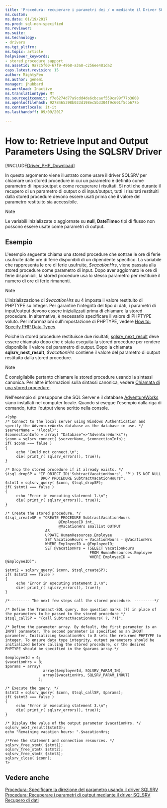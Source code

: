 ```yaml
---
title: 'Procedura: recuperare i parametri dei / o mediante il Driver SQLSRV | Documenti Microsoft'
ms.custom: 
ms.date: 01/19/2017
ms.prod: sql-non-specified
ms.reviewer: 
ms.suite: 
ms.technology:
- drivers
ms.tgt_pltfrm: 
ms.topic: article
helpviewer_keywords:
- stored procedure support
ms.assetid: 9a7c5f60-67f9-4968-a3a8-c256ee481da2
caps.latest.revision: 15
author: MightyPen
ms.author: genemi
manager: jhubbard
ms.workload: Inactive
ms.translationtype: MT
ms.sourcegitcommit: f7e6274d77a9cdd4de6cbcaef559ca99f77b3608
ms.openlocfilehash: 9278465398b033d198ec5b3304f9c601f5cb677b
ms.contentlocale: it-it
ms.lasthandoff: 09/09/2017

---
```

# <a name="how-to-retrieve-input-and-output-parameters-using-the-sqlsrv-driver"></a>How to: Retrieve Input and Output Parameters Using the SQLSRV Driver
[!INCLUDE[Driver_PHP_Download](../../includes/driver_php_download.md)]

In questo argomento viene illustrato come usare il driver SQLSRV per chiamare una stored procedure in cui un parametro è definito come parametro di input/output e come recuperare i risultati. Si noti che durante il recupero di un parametro di output o di input/output, tutti i risultati restituiti dalla stored procedure devono essere usati prima che il valore del parametro restituito sia accessibile.  
  
> [!NOTE]  
> Le variabili inizializzate o aggiornate su **null**, **DateTime**o tipi di flusso non possono essere usate come parametri di output.  
  
## <a name="example"></a>Esempio  
L'esempio seguente chiama una stored procedure che sottrae le ore di ferie usufruite dalle ore di ferie disponibili di un dipendente specifico. La variabile che rappresenta le ore di ferie usufruite, *$vacationHrs*, viene passata alla stored procedure come parametro di input. Dopo aver aggiornato le ore di ferie disponibili, la stored procedure usa lo stesso parametro per restituire il numero di ore di ferie rimanenti.  
  
> [!NOTE]  
> L'inizializzazione di *$vacationHrs* su 4 imposta il valore restituito di PHPTYPE su Integer. Per garantire l'integrità del tipo di dati, i parametri di input/output devono essere inizializzati prima di chiamare la stored procedure. In alternativa, è necessario specificare il valore di PHPTYPE voluto. Per informazioni sull'impostazione di PHPTYPE, vedere [How to: Specify PHP Data Types](../../connect/php/how-to-specify-php-data-types.md).  
  
Poiché la stored procedure restituisce due risultati, [sqlsrv_next_result](../../connect/php/sqlsrv-next-result.md) deve essere chiamato dopo che è stata eseguita la stored procedure per rendere disponibile il valore del parametro di output. Dopo la chiamata **sqlsrv_next_result**, *$vacationHrs* contiene il valore del parametro di output restituito dalla stored procedure.  
  
> [!NOTE]  
> È consigliabile pertanto chiamare le stored procedure usando la sintassi canonica. Per altre informazioni sulla sintassi canonica, vedere [Chiamata di una stored procedure](http://go.microsoft.com/fwlink/?linkid=119517).  
  
Nell'esempio si presuppone che SQL Server e il database [AdventureWorks](http://go.microsoft.com/fwlink/?LinkID=67739) siano installati nel computer locale. Quando si esegue l'esempio dalla riga di comando, tutto l'output viene scritto nella console.  
  
```  
<?php  
/* Connect to the local server using Windows Authentication and   
specify the AdventureWorks database as the database in use. */  
$serverName = "(local)";  
$connectionInfo = array( "Database"=>"AdventureWorks");  
$conn = sqlsrv_connect( $serverName, $connectionInfo);  
if( $conn === false )  
{  
     echo "Could not connect.\n";  
     die( print_r( sqlsrv_errors(), true));  
}  
  
/* Drop the stored procedure if it already exists. */  
$tsql_dropSP = "IF OBJECT_ID('SubtractVacationHours', 'P') IS NOT NULL  
                DROP PROCEDURE SubtractVacationHours";  
$stmt1 = sqlsrv_query( $conn, $tsql_dropSP);  
if( $stmt1 === false )  
{  
     echo "Error in executing statement 1.\n";  
     die( print_r( sqlsrv_errors(), true));  
}  
  
/* Create the stored procedure. */  
$tsql_createSP = "CREATE PROCEDURE SubtractVacationHours  
                        @EmployeeID int,  
                        @VacationHrs smallint OUTPUT  
                  AS  
                  UPDATE HumanResources.Employee  
                  SET VacationHours = VacationHours - @VacationHrs  
                  WHERE EmployeeID = @EmployeeID;  
                  SET @VacationHrs = (SELECT VacationHours  
                                      FROM HumanResources.Employee  
                                      WHERE EmployeeID = @EmployeeID)";  
  
$stmt2 = sqlsrv_query( $conn, $tsql_createSP);  
if( $stmt2 === false )  
{  
     echo "Error in executing statement 2.\n";  
     die( print_r( sqlsrv_errors(), true));  
}  
  
/*--------- The next few steps call the stored procedure. ---------*/  
  
/* Define the Transact-SQL query. Use question marks (?) in place of  
the parameters to be passed to the stored procedure */  
$tsql_callSP = "{call SubtractVacationHours( ?, ?)}";  
  
/* Define the parameter array. By default, the first parameter is an  
INPUT parameter. The second parameter is specified as an INOUT  
parameter. Initializing $vacationHrs to 8 sets the returned PHPTYPE to  
integer. To ensure data type integrity, output parameters should be  
initialized before calling the stored procedure, or the desired  
PHPTYPE should be specified in the $params array.*/  
  
$employeeId = 4;  
$vacationHrs = 8;  
$params = array(   
                 array($employeeId, SQLSRV_PARAM_IN),  
                 array($vacationHrs, SQLSRV_PARAM_INOUT)  
               );  
  
/* Execute the query. */  
$stmt3 = sqlsrv_query( $conn, $tsql_callSP, $params);  
if( $stmt3 === false )  
{  
     echo "Error in executing statement 3.\n";  
     die( print_r( sqlsrv_errors(), true));  
}  
  
/* Display the value of the output parameter $vacationHrs. */  
sqlsrv_next_result($stmt3);  
echo "Remaining vacation hours: ".$vacationHrs;  
  
/*Free the statement and connection resources. */  
sqlsrv_free_stmt( $stmt1);  
sqlsrv_free_stmt( $stmt2);  
sqlsrv_free_stmt( $stmt3);  
sqlsrv_close( $conn);  
?>  
```  
  
## <a name="see-also"></a>Vedere anche  
[Procedura: Specificare la direzione del parametro usando il driver SQLSRV](../../connect/php/how-to-specify-parameter-direction-using-the-sqlsrv-driver.md)  
[Procedura: Recuperare i parametri di output mediante il driver SQLSRV](../../connect/php/how-to-retrieve-output-parameters-using-the-sqlsrv-driver.md)  
[Recupero di dati](../../connect/php/retrieving-data.md)  
  

